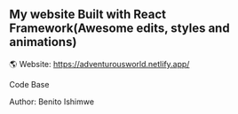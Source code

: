## My website Built with React Framework(Awesome edits, styles and animations)

🌎 Website: https://adventurousworld.netlify.app/

Code Base

Author: Benito Ishimwe
